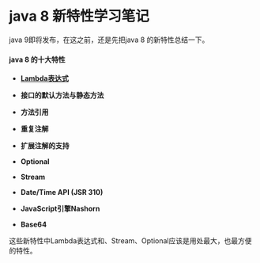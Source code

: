 # java 8 新特性学习笔记

java 9即将发布，在这之前，还是先把java 8 的新特性总结一下。

#### java 8 的十大特性

* [**Lambda表达式**](/lambdabiao-da-shi.md)

* **接口的默认方法与静态方法**

* **方法引用**

* **重复注解**

* **扩展注解的支持**

* **Optional**

* **Stream**

* **Date/Time API \(JSR 310\)**

* **JavaScript引擎Nashorn**

* **Base64**

这些新特性中Lambda表达式和、Stream、Optional应该是用处最大，也最方便的特性。

